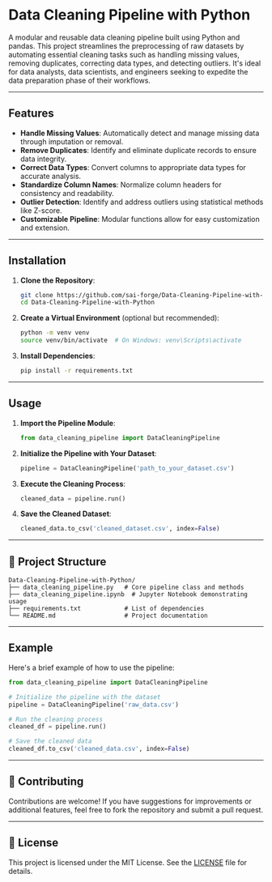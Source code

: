 # Data Cleaning Pipeline with Python

A modular and reusable data cleaning pipeline built using Python and pandas. This project streamlines the preprocessing of raw datasets by automating essential cleaning tasks such as handling missing values, removing duplicates, correcting data types, and detecting outliers. It's ideal for data analysts, data scientists, and engineers seeking to expedite the data preparation phase of their workflows.

---

##  Features

* **Handle Missing Values**: Automatically detect and manage missing data through imputation or removal.
* **Remove Duplicates**: Identify and eliminate duplicate records to ensure data integrity.
* **Correct Data Types**: Convert columns to appropriate data types for accurate analysis.
* **Standardize Column Names**: Normalize column headers for consistency and readability.
* **Outlier Detection**: Identify and address outliers using statistical methods like Z-score.
* **Customizable Pipeline**: Modular functions allow for easy customization and extension.

---

##  Installation

1. **Clone the Repository**:

   ```bash
   git clone https://github.com/sai-forge/Data-Cleaning-Pipeline-with-Python.git
   cd Data-Cleaning-Pipeline-with-Python
   ```

2. **Create a Virtual Environment** (optional but recommended):

   ```bash
   python -m venv venv
   source venv/bin/activate  # On Windows: venv\Scripts\activate
   ```

3. **Install Dependencies**:

   ```bash
   pip install -r requirements.txt
   ```

---

##  Usage

1. **Import the Pipeline Module**:

   ```python
   from data_cleaning_pipeline import DataCleaningPipeline
   ```

2. **Initialize the Pipeline with Your Dataset**:

   ```python
   pipeline = DataCleaningPipeline('path_to_your_dataset.csv')
   ```

3. **Execute the Cleaning Process**:

   ```python
   cleaned_data = pipeline.run()
   ```

4. **Save the Cleaned Dataset**:

   ```python
   cleaned_data.to_csv('cleaned_dataset.csv', index=False)
   ```

---

## 📂 Project Structure

```
Data-Cleaning-Pipeline-with-Python/
├── data_cleaning_pipeline.py   # Core pipeline class and methods
├── data_cleaning_pipeline.ipynb  # Jupyter Notebook demonstrating usage
├── requirements.txt            # List of dependencies
└── README.md                   # Project documentation
```

---

##  Example

Here's a brief example of how to use the pipeline:

```python
from data_cleaning_pipeline import DataCleaningPipeline

# Initialize the pipeline with the dataset
pipeline = DataCleaningPipeline('raw_data.csv')

# Run the cleaning process
cleaned_df = pipeline.run()

# Save the cleaned data
cleaned_df.to_csv('cleaned_data.csv', index=False)
```
---

## 🤝 Contributing

Contributions are welcome! If you have suggestions for improvements or additional features, feel free to fork the repository and submit a pull request.

---

## 📄 License

This project is licensed under the MIT License. See the [LICENSE](LICENSE) file for details.
